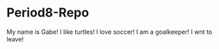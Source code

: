 # Period8-Repo

My name is Gabe!
I like turtles!
I love soccer! 
I am a goalkeeper!
I wnt to leave!
